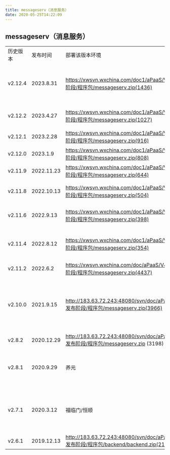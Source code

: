 ```yaml
---
title: messageserv（消息服务）
date: 2020-05-25T14:22:09
---
```


## messageserv（消息服务）

||||||
|---|---|---|---|---|
|历史版本|发布时间|部署该版本环境|下载路径|服务说明|
|v2.12.4|2023.8.31|https://xwsvn.wxchina.com/doc1/aPaaS/V5.1/5.发布阶段/程序包/messageserv.zip(1436)|新功能新增1003消息类型新增版本配置文件新增版本上传服务版本查询“功能完善，自动抓取生成对应已部署的服务版本清单，并上传@4482修复缺陷五丰安全问题，升级部分依赖包版本#9247五丰安全问题，升级部分依赖包版本#5172|
|v2.12.2|2023.4.27|https://xwsvn.wxchina.com/doc1/aPaaS/V5.0/5.发布阶段/程序包/messageserv.zip(1027)|修复缺陷兼容旧版ide保存业务confjson时tenantdbname为空的时导致的数据源引用不一致导致的事务问题|
|v2.12.1|2023.2.28|https://xwsvn.wxchina.com/doc1/aPaaS/V5.0/5.发布阶段/程序包/messageserv.zip(916)|新功能适配nacos开启认证#3366|
|v2.12.0|2023.1.9|https://xwsvn.wxchina.com/doc1/aPaaS/V4.2/5.发布阶段/程序包/messageserv.zip(808)|新功能不返回全部元数据#这个标签修复缺陷消息撤回功能，修复已知bug@3306消息撤回功能@3306|
|v2.11.9|2022.11.23|https://xwsvn.wxchina.com/doc1/aPaaS/V4.1/5.发布阶段/程序包/messageserv.zip(644)|新功能兼容3001 3002 3003调度报警、调度报表|
|v2.11.8|2022.10.13|https://xwsvn.wxchina.com/doc1/aPaaS/V4.1/5.发布阶段/程序包/messageserv.zip(504)|新功能兼容短信验证码红点问题修复缺陷将包下载url的nacos配置项改成在server里用ide服务加相对路径构成@2572|
|v2.11.6|2022.9.13|https://xwsvn.wxchina.com/doc1/aPaaS/V4.1/5.发布阶段/程序包/messageserv.zip(398)|新功能第三方依赖包管理 需求修改 修复已知bug@2572修复缺陷修复红点消息负数问题，小于0直接等于0事务问题排查5981|
|v2.11.4|2022.8.12|https://xwsvn.wxchina.com/doc1/aPaaS/V4.1/5.发布阶段/程序包/messageserv.zip(354)|新功能第三方依赖包管理@2572修复缺陷修复标记已读消息时将"1001","1002","4001"类型以外的消息也标记为已读，最后统计标记总数时超出预期数值，导致可能出现负数的问题|
|v2.11.2|2022.6.2|https://xwsvn.wxchina.com/doc/aPaaS/V4.0/5.发布阶段/程序包/messageserv.zip(4437)|修复缺陷升级fastjson版本到1.2.83#5172|
|v2.10.0|2021.9.15|http://183.63.72.243:48080/svn/doc/aPaaS/V3.3/5.发布阶段/程序包/messageserv.zip(3966)|新功能增加了发送接口对红点计数消息的类型过滤特性)类型暂时在代码里写死)@1078增加了pageMessages接口参数，前端可以控制是否更新红点信息了；修复了没有传日期范围参数时默认为90天写死的bug@1078增加消息中心关键字搜索支持@1078完成web审批通知/公告通知的消息提醒的一些接口参数调整@1078完成web审批通知/公告通知的消息提醒@1078|
|v2.8.2|2020.12.29|http://183.63.72.243:48080/svn/doc/aPaaS/V3.1/5.发布阶段/程序包/messageserv.zip (3198)||
|v2.8.1|2020.9.29|养元|http://183.63.72.243:48080/svn/doc/aPaaS/V3.0/5.发布阶段/程序包/messageserv.zip (2930)|\* 【fixed】 升级springboot和sping-framework版本，修复安全漏洞。|
|v2.7.1|2020.3.12|福临门/恒顺|http://183.63.72.243:48080/svn/doc/aPaaS/v2.7/5.发布阶段/程序包/message-rest.zip(2205)|\* 【change】将ios和安卓的appKey、masterKey分离\* 【new】新增getMsgTicketById1接口|
|v2.6.1|2019.12.13|http://183.63.72.243:48080/svn/doc/aPaaS/V2.6/5.发布阶段/程序包/backend/backend.zip(2143)||